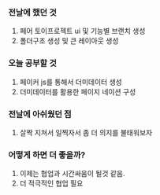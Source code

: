 ### 전날에 했던 것

1. 페어 토이프로젝트 ui 및 기능별 브랜치 생성
2. 폴더구조 생성 및 큰 레이아웃 생성

### 오늘 공부할 것

1. 페이커 js를 통해서 더미데이터 생성
2. 더미데이터를 활용한 페이지 네이션 구성

### 전날에 아쉬웠던 점

1. 살짝 지쳐서 일찍자서 좀 더 의지를 불태워보자

### 어떻게 하면 더 좋을까?

1. 이제는 협업과 시간싸움이 될것 같음.
2. 더 적극적인 협업 필요

